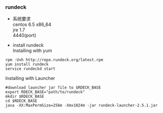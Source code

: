 ### rundeck

* 系统要求  
centos 6.5 x86_64  
jre 1.7  
4440(port)

* install rundeck  
Installing with yum  
```
rpm -Uvh http://repo.rundeck.org/latest.rpm 
yum install rundeck
service rundeckd start
```  
Installing with Launcher  
```
#download launcher jar file to $RDECK_BASE
export RDECK_BASE="path/to/rundeck"
mkdir $RDECK_BASE
cd $RDECK_BASE
java -XX:MaxPermSize=256m -Xmx1024m -jar rundeck-launcher-2.5.1.jar
```  

